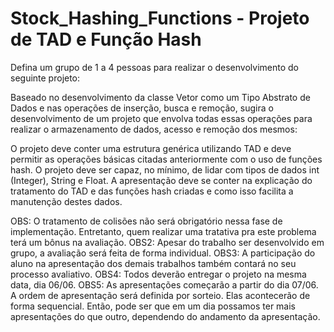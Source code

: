 # Stock_Hashing_Functions - Projeto de TAD e Função Hash

Defina um grupo de 1 a 4 pessoas para realizar o desenvolvimento do seguinte projeto:

Baseado no desenvolvimento da classe Vetor como um Tipo Abstrato de Dados e nas operações de inserção, busca e remoção, sugira o desenvolvimento de um projeto que envolva todas essas operações para realizar o armazenamento de dados, acesso e remoção dos mesmos:

O projeto deve conter uma estrutura genérica utilizando TAD e deve permitir as operações básicas citadas anteriormente com o uso de funções hash.
O projeto deve ser capaz, no mínimo, de lidar com tipos de dados int (Integer), String e Float.
A apresentação deve se conter na explicação do tratamento do TAD e das funções hash criadas e como isso facilita a manutenção destes dados.

OBS: O tratamento de colisões não será obrigatório nessa fase de implementação. Entretanto, quem realizar uma tratativa pra este problema terá um bônus na avaliação.
OBS2: Apesar do trabalho ser desenvolvido em grupo, a avaliação será feita de forma individual.
OBS3: A participação do aluno na apresentação dos demais trabalhos também contará no seu processo avaliativo.
OBS4: Todos deverão entregar o projeto na mesma data, dia 06/06.
OBS5: As apresentações começarão a partir do dia 07/06. A ordem de apresentação será definida por sorteio. Elas acontecerão de forma sequencial. Então, pode ser que em um dia possamos ter mais apresentações do que outro, dependendo do andamento da apresentação.
